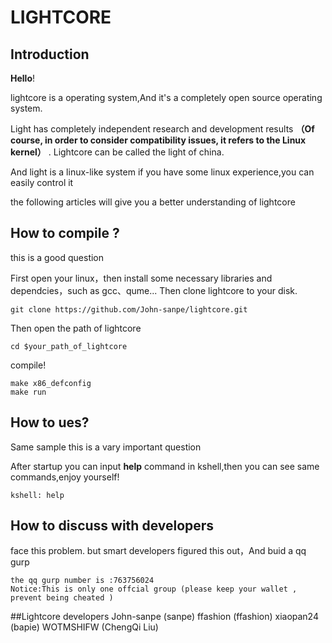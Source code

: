 # LIGHTCORE
## Introduction
<p><strong>Hello</strong>!</p> 
<p>lightcore is a operating system,And it's a completely open source operating system.
<p>Light has completely independent research and development results <strong>（Of course, in order to consider compatibility issues, it refers to the Linux kernel）</strong> . Lightcore can be called the light of china. 
<p>And light is a linux-like system if you have some linux experience,you can easily control it 
<p>the following articles will give you a better understanding of lightcore

## How to compile ?
<p>this is a good question</p>
<p>First open your linux，then install some necessary libraries and dependcies，such as gcc、qume...
Then clone lightcore to your disk. </p>

```
git clone https://github.com/John-sanpe/lightcore.git
```

Then open the path of lightcore 

```
cd $your_path_of_lightcore
```
compile!
```
make x86_defconfig
make run
```
## How to ues?
<p>Same sample this is a vary important question</p>
<p>After startup you can input <strong>help</strong> command in kshell,then you can see same commands,enjoy yourself!</p>

```
kshell: help
```
## How to discuss with developers
face this problem. but smart developers figured this out，And buid a qq gurp

```
the qq gurp number is :763756024
Notice:This is only one offcial group (please keep your wallet , prevent being cheated )
```

##Lightcore developers
John-sanpe  (sanpe)
ffashion    (ffashion)
xiaopan24   (bapie)
WOTMSHIFW   (ChengQi Liu)
